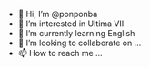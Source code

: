 - 👋 Hi, I’m @ponponba
- 👀 I’m interested in Ultima VII
- 🌱 I’m currently learning English
- 💞️ I’m looking to collaborate on ...
- 📫 How to reach me ...

<!---
ponponba/ponponba is a ✨ special ✨ repository because its `README.md` (this file) appears on your GitHub profile.
You can click the Preview link to take a look at your changes.
--->
